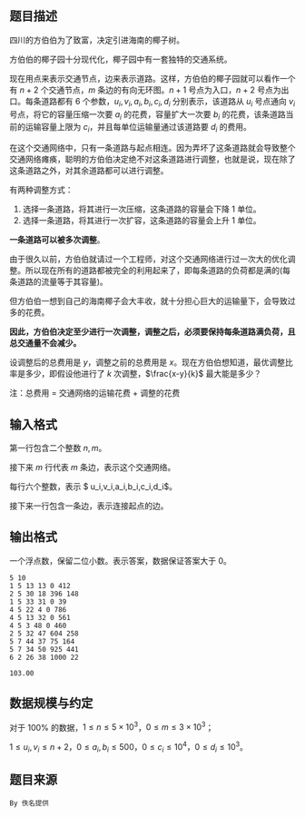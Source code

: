 ## 题目描述

四川的方伯伯为了致富，决定引进海南的椰子树。

方伯伯的椰子园十分现代化，椰子园中有一套独特的交通系统。

现在用点来表示交通节点，边来表示道路。这样，方伯伯的椰子园就可以看作一个有 $n+2$ 个交通节点，$m$ 条边的有向无环图。$n+1$ 号点为入口，$n+2$ 号点为出口。每条道路都有 $6$ 个参数，$u_i,v_i,a_i,b_i,c_i,d_i$ 分别表示，该道路从 $u_i$ 号点通向 $v_i$ 号点，将它的容量压缩一次要 $a_i$ 的花费，容量扩大一次要 $b_i$ 的花费，该条道路当前的运输容量上限为 $c_i$，并且每单位运输量通过该道路要 $d_i$ 的费用。

在这个交通网络中，只有一条道路与起点相连。因为弄坏了这条道路就会导致整个交通网络瘫痪，聪明的方伯伯决定绝不对这条道路进行调整，也就是说，现在除了这条道路之外，对其余道路都可以进行调整。

有两种调整方式：

1. 选择一条道路，将其进行一次压缩，这条道路的容量会下降 $1$ 单位。
2. 选择一条道路，将其进行一次扩容，这条道路的容量会上升 $1$ 单位。

**一条道路可以被多次调整**。

由于很久以前，方伯伯就请过一个工程师，对这个交通网络进行过一次大的优化调整。所以现在所有的道路都被完全的利用起来了，即每条道路的负荷都是满的(每条道路的流量等于其容量)。

但方伯伯一想到自己的海南椰子会大丰收，就十分担心巨大的运输量下，会导致过多的花费。

**因此，方伯伯决定至少进行一次调整，调整之后，必须要保持每条道路满负荷，且总交通量不会减少。**

设调整后的总费用是 $y$，调整之前的总费用是 $x$。现在方伯伯想知道，最优调整比率是多少，即假设他进行了 $k$ 次调整，$\frac{x-y}{k}$ 最大能是多少？

注：总费用 $=$ 交通网络的运输花费 $+$ 调整的花费

## 输入格式

第一行包含二个整数 $n,m$。

接下来 $m$ 行代表 $m$ 条边，表示这个交通网络。

每行六个整数，表示 $
u_i,v_i,a_i,b_i,c_i,d_i$。

接下来一行包含一条边，表示连接起点的边。


## 输出格式

一个浮点数，保留二位小数。表示答案，数据保证答案大于 $0$。


```input1
5 10
1 5 13 13 0 412
2 5 30 18 396 148
1 5 33 31 0 39
4 5 22 4 0 786
4 5 13 32 0 561
4 5 3 48 0 460
2 5 32 47 604 258
5 7 44 37 75 164
5 7 34 50 925 441
6 2 26 38 1000 22
```

```output1
103.00
```

## 数据规模与约定

对于 $100\%$ 的数据，$1 \le n \le 5 \times 10^3$，$0 \le m \le 3 \times 10^3$；

$1 \le u_i,v_i \le n+2$，$0 \le a_i,b_i \le 500$，$0 \le c_i \le 10^4$，$0 \le d_i \le 10^3$。


## 题目来源

`By 佚名提供`

